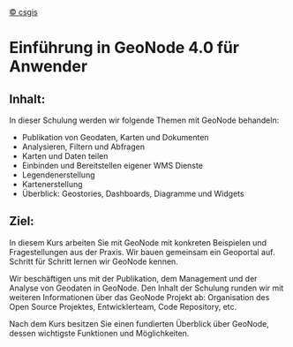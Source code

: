 <!-- the Menu -->
<link rel="stylesheet" media="all" href="../styles.css" />
<div id="logo"><a href="https://csgis.de">© csgis</a></div>
<div id="menu"></div>
<div id="jumpMenu"></div>
<script src="../menu.js"></script>
<script src="../jumpmenu.js"></script>
<!-- the Menu -->


# Einführung in GeoNode 4.0 für Anwender

## Inhalt:

In dieser Schulung werden wir folgende Themen mit GeoNode behandeln:

- Publikation von Geodaten, Karten und Dokumenten
- Analysieren, Filtern und Abfragen
- Karten und Daten teilen
- Einbinden und Bereitstellen eigener WMS Dienste
- Legendenerstellung
- Kartenerstellung
- Überblick: Geostories, Dashboards, Diagramme und Widgets

## Ziel:

In diesem Kurs arbeiten Sie mit GeoNode mit konkreten Beispielen und Fragestellungen aus der Praxis.
Wir bauen gemeinsam ein Geoportal auf. Schritt für Schritt lernen wir GeoNode kennen.

Wir beschäftigen uns mit der Publikation, dem Management und der Analyse von Geodaten in GeoNode.
Den Inhalt der Schulung runden wir mit weiteren Informationen über das GeoNode Projekt ab: Organisation des Open Source Projektes, Entwicklerteam, Code Repository, etc.

Nach dem Kurs besitzen Sie einen fundierten Überblick über GeoNode, dessen wichtigste Funktionen und Möglichkeiten.
